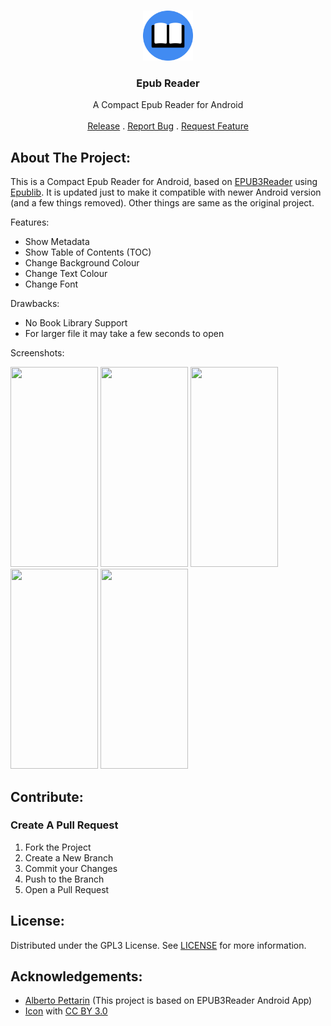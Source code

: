 <br/>
<p align="center">
  <a href="https://github.com/WirelessAlien/EpubReader">
    <img src="https://github.com/WirelessAlien/EpubReader/blob/master/app/src/main/res/drawable/logo.png" alt="Logo" width="80" height="80">
  </a>

  <h3 align="center">Epub Reader </h3>

  <p align="center">
    A Compact Epub Reader for Android 
    <br/>
    <br/>
    <a href="https://github.com/WirelessAlien/EpubReader/releases/tag/v1.0">Release</a>
    .
    <a href="https://github.com/WirelessAlien/EpubReader/issues">Report Bug</a>
    .
    <a href="https://github.com/WirelessAlien/EpubReader/issues">Request Feature</a>
  </p>

## About The Project:

This is a Compact Epub Reader for Android, based on [EPUB3Reader](https://github.com/pettarin/epub3reader) using [Epublib](https://github.com/psiegman/epublib). It is updated just to make it compatible with newer Android version (and a few things removed). Other things are same as the original project.

Features:

* Show Metadata
* Show Table of Contents (TOC)
* Change Background Colour 
* Change Text Colour 
* Change Font

Drawbacks:

* No Book Library Support
* For larger file it may take a few seconds to open

Screenshots:

<img src="https://github.com/WirelessAlien/EpubReader/assets/121420261/668299f8-f3fb-463b-bad0-0545856c580d" width="140" height="320" />
<img src="https://github.com/WirelessAlien/EpubReader/assets/121420261/f24a7ef3-b951-4737-a51e-d4de2ce30cf2" width="140" height="320" />
<img src="https://github.com/WirelessAlien/EpubReader/assets/121420261/cd05d45d-8bac-44e0-8b79-24ff50f03b96" width="140" height="320" />
<img src="https://github.com/WirelessAlien/EpubReader/assets/121420261/0e5dff95-146f-4b70-98ad-de3b0f51c210" width="140" height="320" />
<img src="https://github.com/WirelessAlien/EpubReader/assets/121420261/da43190e-9868-4157-8aa0-21b8c27b358a" width="140" height="320" />

## Contribute:


### Create A Pull Request

1. Fork the Project
2. Create a New Branch
3. Commit your Changes
4. Push to the Branch
5. Open a Pull Request

## License:

Distributed under the GPL3 License. See [LICENSE](https://github.com/WirelessAlien/EpubReader/blob/master/LICENSE) for more information.

## Acknowledgements:

* [Alberto Pettarin](https://github.com/pettarin) (This project is based on EPUB3Reader Android App)
* [Icon](https://www.iconfinder.com/Neuroheat) with [CC BY 3.0](https://creativecommons.org/licenses/by/3.0/)
